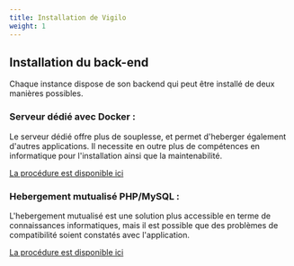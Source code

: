 ```yaml
---
title: Installation de Vigilo
weight: 1
---
```


## Installation du back-end

Chaque instance dispose de son backend qui peut être installé de deux manières possibles.

### Serveur dédié avec Docker :

Le serveur dédié offre plus de souplesse, et permet d'heberger également d'autres applications.
Il necessite en outre plus de compétences en informatique pour l'installation ainsi que la maintenabilité.

[La procédure est disponible ici](/fr/documentation/installation/installation_dedie/)

### Hebergement mutualisé PHP/MySQL :

L'hebergement mutualisé est une solution plus accessible en terme de connaissances informatiques, mais il est possible que des problèmes de compatibilité soient constatés avec l'application.

[La procédure est disponible ici](/fr/documentation/installation/installation_mutualise/)

